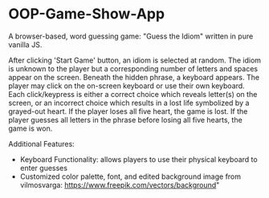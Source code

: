 # OOP-Game-Show-App
A browser-based, word guessing game: "Guess the Idiom" written in pure vanilla JS.

After clicking 'Start Game' button, an idiom is selected at random.
The idiom is unknown to the player but a corresponding number of letters and spaces appear on the screen.
Beneath the hidden phrase, a keyboard appears. 
The player may click on the on-screen keyboard or use their own keyboard.
Each click/keypress is either a correct choice which reveals letter(s) on the screen,
or an incorrect choice which results in a lost life symbolized by a grayed-out heart.
If the player loses all five heart, the game is lost.
If the player guesses all letters in the phrase before losing all five hearts, the game is won.

Additional Features:
* Keyboard Functionality: allows players to use their physical keyboard to enter guesses
* Customized color palette, font, and edited background image from vilmosvarga: https://www.freepik.com/vectors/background"
